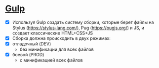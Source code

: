 # [Gulp]([http://sabaka.net](https://gulpjs.com/))

- [X] Используя Gulp создать систему сборки, которые берет файлы на Stylus (https://stylus-lang.com/), Pug (https://pugjs.org/) и JS, и создает классические HTML+CSS+JS
- [X] Сборка должна происходить в двух режимах:
- [X] отладочный (DEV)
	+ без минификации для всех файлов
- [X] боевой (PROD)
	+ с минификацией всех файлов 
